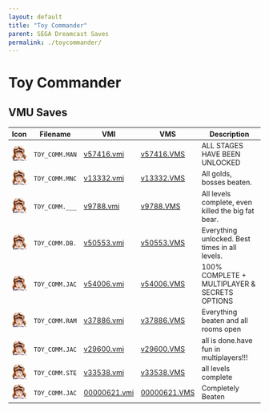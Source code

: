 ```yaml
---
layout: default
title: "Toy Commander"
parent: SEGA Dreamcast Saves
permalink: ./toycommander/
---
```

# Toy Commander

## VMU Saves

| Icon | Filename | VMI | VMS | Description |
|------|----------|-----|-----|-------------|
| ![Toy Commander](../icons/TOY_COMM.MAN.GIF) | `TOY_COMM.MAN` | [v57416.vmi](v57416.vmi) | [v57416.VMS](v57416.VMS) | ALL STAGES HAVE BEEN UNLOCKED   |
| ![Toy Commander](../icons/TOY_COMM.MNC.GIF) | `TOY_COMM.MNC` | [v13332.vmi](v13332.vmi) | [v13332.VMS](v13332.VMS) | All golds, bosses beaten.  |
| ![Toy Commander](../icons/TOY_COMM.___.GIF) | `TOY_COMM.___` | [v9788.vmi](v9788.vmi) | [v9788.VMS](v9788.VMS) | All levels complete, even killed the big fat bear.  |
| ![Toy Commander](../icons/TOY_COMM.DB..GIF) | `TOY_COMM.DB.` | [v50553.vmi](v50553.vmi) | [v50553.VMS](v50553.VMS) | Everything unlocked.  Best times in all levels.  |
| ![Toy Commander](../icons/TOY_COMM.JAC.GIF) | `TOY_COMM.JAC` | [v54006.vmi](v54006.vmi) | [v54006.VMS](v54006.VMS) | 100% COMPLETE + MULTIPLAYER & SECRETS OPTIONS  |
| ![Toy Commander](../icons/TOY_COMM.RAM.GIF) | `TOY_COMM.RAM` | [v37886.vmi](v37886.vmi) | [v37886.VMS](v37886.VMS) | Everything beaten and all rooms open  |
| ![Toy Commander](../icons/TOY_COMM.JAC.GIF) | `TOY_COMM.JAC` | [v29600.vmi](v29600.vmi) | [v29600.VMS](v29600.VMS) | all is done.have fun in multiplayers!!!  |
| ![Toy Commander](../icons/TOY_COMM.STE.GIF) | `TOY_COMM.STE` | [v33538.vmi](v33538.vmi) | [v33538.VMS](v33538.VMS) | all levels complete  |
| ![Toy Commander](../icons/TOY_COMM.JAC.GIF) | `TOY_COMM.JAC` | [00000621.vmi](00000621.vmi) | [00000621.VMS](00000621.VMS) | Completely Beaten  |

